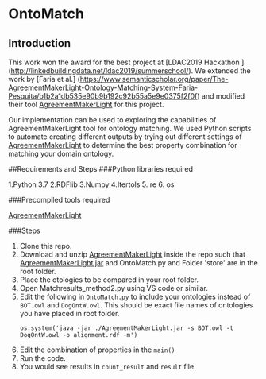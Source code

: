 # OntoMatch

## Introduction

This work won the award for the best project at [LDAC2019 Hackathon ] (http://linkedbuildingdata.net/ldac2019/summerschool/). We extended the work by [Faria et al.] (https://www.semanticscholar.org/paper/The-AgreementMakerLight-Ontology-Matching-System-Faria-Pesquita/b1b2a1db535e90b9b192c92b55a5e9e0375f2f0f) and modified their tool [AgreementMakerLight](https://github.com/AgreementMakerLight/AML-Project/releases) for this project.

Our implementation can be used to exploring the capabilities of AgreementMakerLight tool for ontology matching. We used Python scripts to automate creating different outputs by trying out different settings of [AgreementMakerLight](https://github.com/AgreementMakerLight/AML-Project/releases) to determine the best property combination for matching your domain ontology.

##Requirements and Steps
###Python libraries required

1.Python 3.7
2.RDFlib
3.Numpy
4.Itertols
5. re
6. os

###Precompiled tools required

 [AgreementMakerLight](https://github.com/AgreementMakerLight/AML-Project/releases)

###Steps
1. Clone this repo.
2. Download and unzip [AgreementMakerLight](https://github.com/AgreementMakerLight/AML-Project/releases) inside the repo such that  [AgreementMakerLight.jar](https://github.com/AgreementMakerLight/AML-Project/releases) and OntoMatch.py and Folder 'store' are in the root folder.
3. Place the otologies to be compared in your root folder.
4. Open Matchresults_method2.py using VS code or similar.
5. Edit the following in `OntoMatch.py` to include your ontologies instead of `BOT.owl` and `DogOntW.owl`. This should be exact file names of ontologies you have placed in root folder.
    ~~~~ 
    os.system('java -jar ./AgreementMakerLight.jar -s BOT.owl -t DogOntW.owl -o alignment.rdf -m')
    ~~~~
6. Edit the combination of properties in the `main()` 
7. Run the code.
8. You would see results in `count_result` and `result` file.
